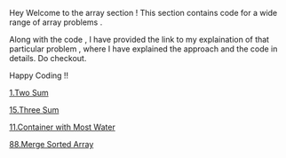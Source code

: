 Hey Welcome to the array section ! 
This section contains code for a wide range of array problems .


Along with the code , I have provided the link to my explaination of that particular problem , where I have explained the approach and the code in details.
Do checkout.


Happy Coding !!

[1.Two Sum](https://leetcode.com/problems/two-sum/solutions/5764422/2-sum-easiest-explanation-youll-see)

[15.Three Sum](https://leetcode.com/problems/3sum/solutions/5768776/3sum-easiest-explanation-you-ll-see)

[11.Container with Most Water](https://leetcode.com/problems/container-with-most-water/solutions/5774286/easiest-explanation-youll-see-with-images)

[88.Merge Sorted Array](https://leetcode.com/problems/merge-sorted-array/solutions/5789546/merge-sorted-array-easiest-explanation-you-ll-see)
